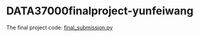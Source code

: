 # DATA37000finalproject-yunfeiwang
The final project code: [final_submission.py](https://github.com/yunfeiavawang/DATA37000finalproject-yunfeiwang/blob/main/src/final_submission.py)
